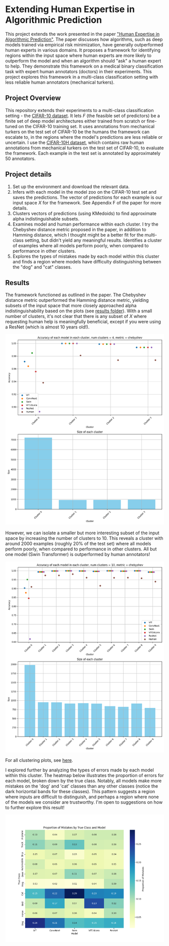 # Extending Human Expertise in Algorithmic Prediction

This project extends the work presented in the paper ["Human Expertise in Algorithmic Prediction"](https://arxiv.org/abs/2402.00793). The paper discusses how algorithms, such as deep models trained via empirical risk minimization, have generally outperformed human experts in various domains. It proposes a framework for identifying regions within the input space where human experts are more likely to outperform the model and when an algorithm should "ask" a human expert to help. They demonstrate this framework on a medical binary classification task with expert human annotators (doctors) in their experiments. This project explores this framework in a multi-class classification setting with less reliable human annotators (mechanical turkers).

## Project Overview

This repository extends their experiments to a multi-class classification setting - the [CIFAR-10 dataset](https://www.cs.toronto.edu/~kriz/cifar.html). It lets $F$ (the feasible set of predictors) be a finite set of deep model architectures either trained from scratch or fine-tuned on the CIFAR-10 training set. It uses annotations from mechanical turkers on the test set of CIFAR-10 be the humans the framework can escalate to, in the regions where the model's predictions are less reliable or uncertain. I use the [CIFAR-10H dataset](https://github.com/jcpeterson/cifar-10h), which contains raw human annotations from mechanical turkers on the test set of CIFAR-10, to evaluate the framework. Each example in the test set is annotated by approximately 50 annotators. 

## Project details
1. Set up the environment and download the relevant data.
2. Infers with each model in the model zoo on the CIFAR-10 test set and saves the predictions. The vector of predictions for each example is our input space $X$ for the framework. See Appendix F of the paper for more details.
3. Clusters vectors of predictions (using KMedoids) to find approximate alpha indistinguishable subsets.
4. Examines model and human performance within each cluster. I try the Chebyshev distance metric proposed in the paper, in addition to Hamming distance, which I thought might be a better fit for the multi-class setting, but didn't yield any meaningful results. Identifies a cluster of examples where all models perform poorly, when compared to performance in other clusters.
5. Explores the types of mistakes made by each model within this cluster and finds a region where models have difficulty distinguishing between the "dog" and "cat" classes.
## Results
The framework functioned as outlined in the paper. The Chebyshev distance metric outperformed the Hamming distance metric, yielding subsets of the input space that more closely approached alpha indistinguishability based on the plots (see [results folder](results/)). With a small number of clusters, it's not clear that there is any subset of $X$ where requesting human help is meaningfully beneficial, except if you were using a ResNet (which is almost 10 years old!).

![Result with 4 clusters](clustering_results/per_cluster_accuracy_and_size_num_clusters_4_metric_chebyshev.png)


However, we can isolate a smaller but more interesting subset of the input space by increasing the number of clusters to 10. This reveals a cluster with around 2000 examples (roughly 20% of the test set) where all models perform poorly, when compared to performance in other clusters. All but one model (Swin Transformer) is outperformed by human annotators!


![Result with 10 clusters](clustering_results/per_cluster_accuracy_and_size_num_clusters_10_metric_chebyshev.png)


For all clustering plots, see [here](clustering_results/).


I explored further by analyzing the types of errors made by each model within this cluster. The heatmap below illustrates the proportion of errors for each model, broken down by the true class. Notably, all models make more mistakes on the 'dog' and 'cat' classes than any other classes (notice the dark horizontal bands for these classes). This pattern suggests a region where inputs are difficult to distinguish, and perhaps a region where none of the models we consider are trustworthy. I'm open to suggestions on how to further explore this result!

![Proportion of mistakes by model by true class](other_plots/proportion_mistakes_heatmap.png)









